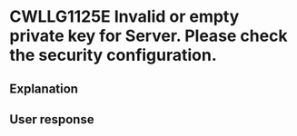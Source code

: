 # CWLLG1125E Invalid or empty private key for Server. Please check the security configuration.

## Explanation

## User response